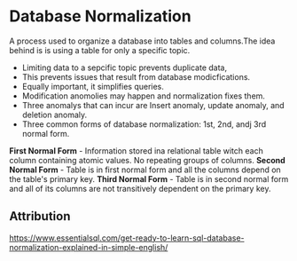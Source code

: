 # Database Normalization
A process used to organize a database into tables and columns.The idea behind is is using a table for only a specific topic. 

- Limiting data to a sepcific topic prevents duplicate data,
- This prevents issues that result from database modicfications.
- Equally important, it simplifies queries.
- Modification anomolies may happen and normalization fixes them.
- Three anomalys that can incur are Insert anomaly, update anomaly, and deletion anomaly.
- Three common forms of database normalization: 1st, 2nd, andj 3rd normal form.

**First Normal Form** - Information stored ina relational table witch each column containing atomic values. No repeating groups of columns.
**Second Normal Form** - Table is in first normal form and all the columns depend on the table's primary key.
**Third Normal Form** - Table is in second normal form and all of its columns are not transitively dependent on the primary key.

## Attribution 
https://www.essentialsql.com/get-ready-to-learn-sql-database-normalization-explained-in-simple-english/
